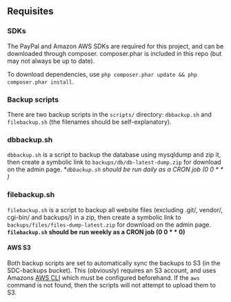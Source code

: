 ## Requisites

### SDKs

The PayPal and Amazon AWS SDKs are required for this project, and can be downloaded through composer. composer.phar is included in this repo (but may not always be up to date).

To download dependencies, use `php composer.phar update && php composer.phar install`.


### Backup scripts

There are two backup scripts in the `scripts/` directory: `dbbackup.sh` and `filebackup.sh` (the filenames should be self-explanatory).

### dbbackup.sh

`dbbackup.sh` is a script to backup the database using mysqldump and zip it, then create a symbolic link to `backups/db/db-latest-dump.zip` for download on the admin page.
**`dbbackup.sh` should be run daily as a CRON job (0 0 * * *)**

### filebackup.sh

`filebackup.sh` is a script to backup all website files (excluding .git/, vendor/, cgi-bin/ and backups/) in a zip, then create a symbolic link to `backups/files/files-dump-latest.zip` for download on the admin page.
**`filebackup.sh` should be run weekly as a CRON job (0 0 * * 0)**

#### AWS S3

Both backup scripts are set to automatically sync the backups to S3 (in the SDC-backups bucket). This (obviously) requires an S3 account, and uses Amazons [AWS CLI](https://aws.amazon.com/cli/) which must be configured beforehand.
If the `aws` command is not found, then the scripts will not attempt to upload them to S3.
